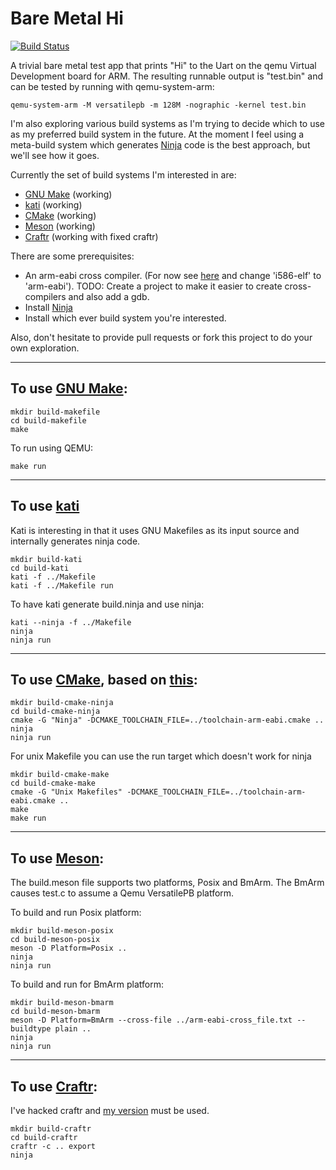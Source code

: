 # Bare Metal Hi

[![Build Status](https://travis-ci.org/winksaville/baremetal-hi.svg)](https://travis-ci.org/winksaville/baremetal-hi)

A trivial bare metal test app that prints "Hi" to the Uart on the qemu Virtual
Development board for ARM. The resulting runnable output is "test.bin" and can
be tested by running with qemu-system-arm:
```
qemu-system-arm -M versatilepb -m 128M -nographic -kernel test.bin
```
I'm also exploring various build systems as I'm trying to decide which to use
as my preferred build system in the future. At the moment I feel using a
meta-build system which generates [Ninja](https://martine.github.io/ninja/) code
is the best approach, but we'll see how it goes.

Currently the set of build systems I'm interested in are:
* [GNU Make](https://www.gnu.org/software/make/) (working)
* [kati](https://github.com/google/kati) (working)
* [CMake](https://cmake.org) (working)
* [Meson](https://mesonbuild.com) (working)
* [Craftr](https://github.com/craftr-build/craftr) (working with fixed craftr)

There are some prerequisites:
* An arm-eabi cross compiler. (For now see [here](https://github.com/winksaville/sortie-dopsys-myos)
and change 'i586-elf' to 'arm-eabi'). TODO: Create a project to make it easier to create
cross-compilers and also add a gdb.
* Install [Ninja](https://martine.github.io/ninja/)
* Install which ever build system you're interested.

Also, don't hesitate to provide pull requests or fork this project to
do your own exploration.
___
## To use [GNU Make](https://www.gnu.org/software/make/):
```
mkdir build-makefile
cd build-makefile
make
```
To run using QEMU:
```
make run
```
___
## To use [kati](https://github.com/google/kati)
Kati is interesting in that it uses GNU Makefiles as its
input source and internally generates ninja code.
```
mkdir build-kati
cd build-kati
kati -f ../Makefile
kati -f ../Makefile run
```
To have kati generate build.ninja and use ninja:
```
kati --ninja -f ../Makefile
ninja
ninja run
```
___
## To use [CMake](https://cmake.org/), based on [this](http://www.valvers.com/open-software/raspberry-pi/step03-bare-metal-programming-in-c-pt3/):
```
mkdir build-cmake-ninja
cd build-cmake-ninja
cmake -G "Ninja" -DCMAKE_TOOLCHAIN_FILE=../toolchain-arm-eabi.cmake ..
ninja
ninja run
```
For unix Makefile you can use the run target which doesn't work for ninja
```
mkdir build-cmake-make
cd build-cmake-make
cmake -G "Unix Makefiles" -DCMAKE_TOOLCHAIN_FILE=../toolchain-arm-eabi.cmake ..
make
make run
```
___
## To use [Meson](https://mesonbuild.com):
The build.meson file supports two platforms, Posix and BmArm.
The BmArm causes test.c to assume a Qemu VersatilePB platform.

To build and run Posix platform:
```
mkdir build-meson-posix
cd build-meson-posix
meson -D Platform=Posix ..
ninja
ninja run
```
To build and run for BmArm platform:
```
mkdir build-meson-bmarm
cd build-meson-bmarm
meson -D Platform=BmArm --cross-file ../arm-eabi-cross_file.txt --buildtype plain ..
ninja
ninja run
```
___
## To use [Craftr](https://github.com/craftr-build/craftr):
I've hacked craftr and [my version](https://github.com/winksaville/craftr/tree/add-prog-obj_copy-run_target)
must be used.
```
mkdir build-craftr
cd build-craftr
craftr -c .. export
ninja
```
